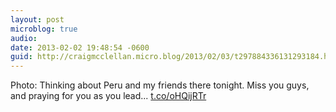 ```yaml
---
layout: post
microblog: true
audio: 
date: 2013-02-02 19:48:54 -0600
guid: http://craigmcclellan.micro.blog/2013/02/03/t297884336131293184.html
---
```

Photo: Thinking about Peru and my friends there tonight. Miss you guys, and praying for you as you lead... [t.co/oHQijRTr](http://t.co/oHQijRTr)
